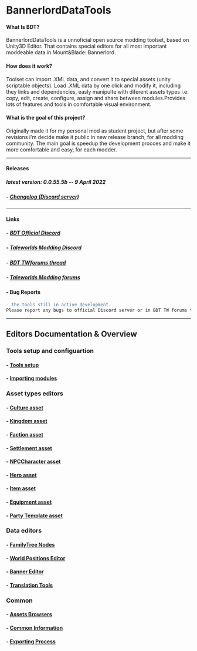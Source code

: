 # BannerlordDataTools

#### What Is BDT?

BannerlordDataTools is a unnoficial open source modding toolset, based on Unity3D Editor. 
That contains special editors for all most important moddeable data in Mount&Blade: Bannerlord.

#### How does it work?

Toolset can import .XML data, and convert it to special assets (unity scriptable objects).
Load .XML data by one click and modify it, including they links and dependencies, easly manipulte with diferent assets types i.e. copy, edit, create, configure, assign and share between modules.Provides lots of features and tools in comfortable visual environment.

#### What is the goal of this project? 

Originally made it for my personal mod as student project, but after some revisions i'm decide make it public in new release branch, for all modding community. 
The main goal is speedup the development procces and make it more comfortable and easy, for each modder.

---------------------------------------------

#### Releases
##### latest version: 0.0.55.5b -- 9 April 2022 
##### - [Changelog (Discord server)](https://discord.gg/Fz7GQA6C9K)
---------------------------------------------

#### Links
##### - [BDT Official Discord](https://discord.gg/UuWNAg9z)
##### - [Taleworlds Modding Discord](https://discord.gg/ZKtkdmxY)
##### - [BDT TWforums thread](https://forums.taleworlds.com/index.php?pages/modding)
##### - [Taleworlds Modding forums](https://forums.taleworlds.com/index.php?pages/modding/)

#### - Bug Reports

```diff
- The tools still in active development.                                     
Please report any bugs to official Discord server or in BDT TW forums thread.
```

---------------------------------------------

## Editors Documentation & Overview

### Tools setup and configuartion
#### - [Tools setup](docs_BDT/tools_setup.md)
#### - [Importing modules](docs_BDT/importing_modules.md)

### Asset types editors
#### - [Culture asset](docs_BDT/culture_asset.md)
#### - [Kingdom asset ](docs_BDT/kingdom_asset.md)
#### - [Faction asset](docs_BDT/faction_asset.md)
#### - [Settlement asset](docs_BDT/settlement_asset.md)
#### - [NPCCharacter asset](docs_BDT/npc_asset.md)
#### - [Hero asset](docs_BDT/hero_asset.md)
#### - [Item asset](docs_BDT/item_asset.md)
#### - [Equipment asset](docs_BDT/equip_asset.md)
#### - [Party Template asset](docs_BDT/pt_asset.md)

### Data editors
#### - [FamilyTree Nodes](docs_BDT/famly_tree.md)
#### - [World Positions Editor](docs_BDT/world_pos.md)
#### - [Banner Editor](docs_BDT/banner_editor.md)
#### - [Translation Tools](docs_BDT/translations.md)

### Common
#### - [Assets Browsers](docs_BDT/asset_browsers.md)
#### - [Common Information](docs_BDT/tips.md)
#### - [Exporting Process](docs_BDT/export.md)